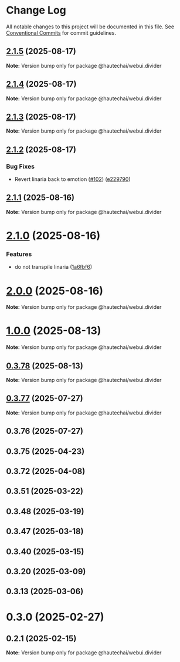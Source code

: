 # Change Log

All notable changes to this project will be documented in this file.
See [Conventional Commits](https://conventionalcommits.org) for commit guidelines.

## [2.1.5](https://github.com/HautechAI/webui/compare/@hautechai/webui.divider@2.1.4...@hautechai/webui.divider@2.1.5) (2025-08-17)

**Note:** Version bump only for package @hautechai/webui.divider

## [2.1.4](https://github.com/HautechAI/webui/compare/@hautechai/webui.divider@2.1.3...@hautechai/webui.divider@2.1.4) (2025-08-17)

**Note:** Version bump only for package @hautechai/webui.divider

## [2.1.3](https://github.com/HautechAI/webui/compare/@hautechai/webui.divider@2.1.2...@hautechai/webui.divider@2.1.3) (2025-08-17)

**Note:** Version bump only for package @hautechai/webui.divider

## [2.1.2](https://github.com/HautechAI/webui/compare/@hautechai/webui.divider@2.1.1...@hautechai/webui.divider@2.1.2) (2025-08-17)

### Bug Fixes

- Revert linaria back to emotion ([#102](https://github.com/HautechAI/webui/issues/102)) ([e229790](https://github.com/HautechAI/webui/commit/e229790dae8eba4b3037bbe41365e5a73ab7f6dc))

## [2.1.1](https://github.com/HautechAI/webui/compare/@hautechai/webui.divider@2.1.0...@hautechai/webui.divider@2.1.1) (2025-08-16)

**Note:** Version bump only for package @hautechai/webui.divider

# [2.1.0](https://github.com/HautechAI/webui/compare/@hautechai/webui.divider@1.0.0...@hautechai/webui.divider@2.1.0) (2025-08-16)

### Features

- do not transpile linaria ([1a6fbf6](https://github.com/HautechAI/webui/commit/1a6fbf6353a0e5028040006b5045170cf83f1ba0))

# [2.0.0](https://github.com/HautechAI/webui/compare/@hautechai/webui.divider@1.0.0...@hautechai/webui.divider@2.0.0) (2025-08-16)

**Note:** Version bump only for package @hautechai/webui.divider

# [1.0.0](https://github.com/HautechAI/webui/compare/@hautechai/webui.divider@0.3.78...@hautechai/webui.divider@1.0.0) (2025-08-13)

**Note:** Version bump only for package @hautechai/webui.divider

## [0.3.78](https://github.com/HautechAI/webui/compare/@hautechai/webui.divider@0.3.77...@hautechai/webui.divider@0.3.78) (2025-08-13)

**Note:** Version bump only for package @hautechai/webui.divider

## [0.3.77](https://github.com/HautechAI/webui/compare/@hautechai/webui.divider@0.3.76...@hautechai/webui.divider@0.3.77) (2025-07-27)

**Note:** Version bump only for package @hautechai/webui.divider

## 0.3.76 (2025-07-27)

## 0.3.75 (2025-04-23)

## 0.3.72 (2025-04-08)

## 0.3.51 (2025-03-22)

## 0.3.48 (2025-03-19)

## 0.3.47 (2025-03-18)

## 0.3.40 (2025-03-15)

## 0.3.20 (2025-03-09)

## 0.3.13 (2025-03-06)

# 0.3.0 (2025-02-27)

## 0.2.1 (2025-02-15)

**Note:** Version bump only for package @hautechai/webui.divider
